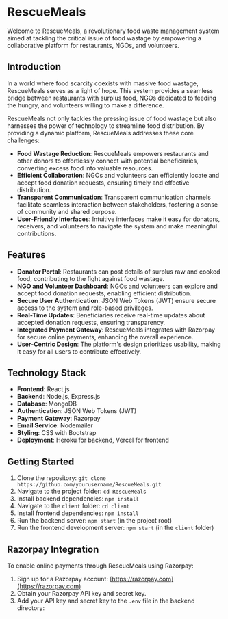 # RescueMeals

Welcome to RescueMeals, a revolutionary food waste management system aimed at tackling the critical issue of food wastage by empowering a collaborative platform for restaurants, NGOs, and volunteers.

## Introduction

In a world where food scarcity coexists with massive food wastage, RescueMeals serves as a light of hope. This system provides a seamless bridge between restaurants with surplus food, NGOs dedicated to feeding the hungry, and volunteers willing to make a difference.

RescueMeals not only tackles the pressing issue of food wastage but also harnesses the power of technology to streamline food distribution. By providing a dynamic platform, RescueMeals addresses these core challenges:

- **Food Wastage Reduction**: RescueMeals empowers restaurants and other donors to effortlessly connect with potential beneficiaries, converting excess food into valuable resources.
- **Efficient Collaboration**: NGOs and volunteers can efficiently locate and accept food donation requests, ensuring timely and effective distribution.
- **Transparent Communication**: Transparent communication channels facilitate seamless interaction between stakeholders, fostering a sense of community and shared purpose.
- **User-Friendly Interfaces**: Intuitive interfaces make it easy for donators, receivers, and volunteers to navigate the system and make meaningful contributions.

## Features
- **Donator Portal**: Restaurants can post details of surplus raw and cooked food, contributing to the fight against food wastage.
- **NGO and Volunteer Dashboard**: NGOs and volunteers can explore and accept food donation requests, enabling efficient distribution.
- **Secure User Authentication**: JSON Web Tokens (JWT) ensure secure access to the system and role-based privileges.
- **Real-Time Updates**: Beneficiaries receive real-time updates about accepted donation requests, ensuring transparency.
- **Integrated Payment Gateway**: RescueMeals integrates with Razorpay for secure online payments, enhancing the overall experience.
- **User-Centric Design**: The platform's design prioritizes usability, making it easy for all users to contribute effectively.

## Technology Stack
- **Frontend**: React.js
- **Backend**: Node.js, Express.js
- **Database**: MongoDB
- **Authentication**: JSON Web Tokens (JWT)
- **Payment Gateway**: Razorpay
- **Email Service**: Nodemailer
- **Styling**: CSS with Bootstrap
- **Deployment**: Heroku for backend, Vercel for frontend

## Getting Started
1. Clone the repository: `git clone https://github.com/yourusername/RescueMeals.git`
2. Navigate to the project folder: `cd RescueMeals`
3. Install backend dependencies: `npm install`
4. Navigate to the `client` folder: `cd client`
5. Install frontend dependencies: `npm install`
6. Run the backend server: `npm start` (in the project root)
7. Run the frontend development server: `npm start` (in the `client` folder)

## Razorpay Integration
To enable online payments through RescueMeals using Razorpay:
1. Sign up for a Razorpay account: [https://razorpay.com](https://razorpay.com)
2. Obtain your Razorpay API key and secret key.
3. Add your API key and secret key to the `.env` file in the backend directory:
